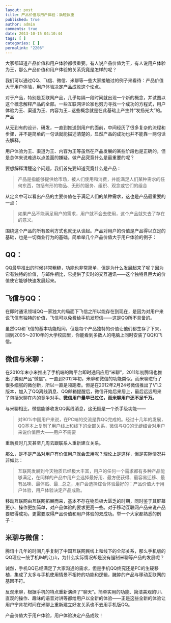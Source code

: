 ```yaml
---
layout: post
title: 产品价值与用户体验：孰轻孰重
published: true
author: admin
comments: true
date: 2013-10-15 04:10:44
tags: [ ]
categories: [ ]
permalink: "2206"
---
```

大家都知道产品价值和用户体验都很重要。有人说产品价值为王，有人说用户体验为王，那么产品价值和用户体验的关系究竟是怎样的呢？

我们可以通过QQ、飞信、微信、米聊等一些大家接触过的例子来看待：产品价值大于用户体验，用户体验决定产品成败这个论点。

对于产品，特别是互联网产品，几乎每隔一段时间就出现一个新的概念，并试图以这个概念解释产品的全部。一些互联网评论家也努力寻找一个成功的方程式，用户体验为王、渠道为王、内容为王…这些概念就是在此基础上产生并“发扬光大”的。产品

从无到有的设计、研发，一直到推送到用户的面前，中间经历了很多复杂的流程和步骤，并不是简单的一句话就能描述清楚的，显然产品的成功也并不能靠一两句话去解释。

用户体验为王、渠道为王、内容为王等虽然在产品发展的某些阶段也是正确的，但是总体来说难逃以点盖面的嫌疑。做产品究竟什么是最重要的呢？

要想解释清楚这个问题，我们首先要知道究竟什么是产品：

> 产品是指能够提供给市场，被人们使用和消费，并能满足人们某种需求的任何东西，包括有形的物品、无形的服务、组织、观念或它们的组合

从定义中可以看出产品的主要价值在于满足人们的某种需求，这也是产品最重要的一点：

> 如果产品不能满足用户的需求，用户就不会去使用，这个产品就失去了存在的意义。

围绕这个产品的所有盈利方式也就无从谈起。产品对用户的价值是产品得以立足的基础，也是一切商业行为的基础。简单举几个产品价值大于用户体验的例子：

## QQ：

QQ最早推出的时候非常粗糙，功能也非常简单，但是为什么发展起来了呢？因为它有独特的价值，与邮件相比，它提供了实时的交互通讯——这个独特且巨大的价值使它能够快速发展起来。

## 飞信与QQ：

在即时通讯领域QQ一家独大的局面下飞信之所以能存在到现在，是因为对用户来说飞信有独特的价值，飞信可以免费给手机发短信——这是QQ所不具备的。

虽然QQ和飞信的基本功能相同，但是每个产品独特的价值让他们都生存了下来，回到2005～2010年的大学校园里，你能看到多数人的电脑上同时安装了QQ和飞信。

## 微信与米聊：

在2010年末小米推出了手机端的跨平台即时通讯应用“米聊”，2011年初腾讯也推出了类似产品“微信”。一直到2012年初，米聊和微信的功能类似，而米聊进行了很多细腻的微创新，所以一直是领跑者。但是在2012年2月24号微信推出了V1.2版本，加入了QQ离线消息、QQ邮箱提醒后，微信开始后来居上，最后远远甩来了包括米聊在内的竞争对手。**微信用户量早已过亿，而米聊用户还不足千万。**

与米聊相比，微信能够收发QQ离线消息，这无疑是一个杀手级功能——

> 对90%中国用户来说，在PC端的交流是靠QQ完成的。经过十几年的发展，QQ基本上复制了用户线上和线下的全部关系，微信与QQ的无缝结合对用户来说价值巨大——用户不需要

重新费时几天甚至几周去跟联系人重新建立关系。

那么，是不是产品对用户有价值用户就会去用呢？理论上是这样，但是实际情况并非如此：

> 互联网发展到今天物质已经极大丰富，用户的任何一个需求都有多种产品能够满足，在同样的产品中用户会选择最好用、最方便获得、最容易迁移、最有品味、最体贴、最…总之，用户会选择综合体验最好的：产品价值大于用户体验，用户体验决定产品成败。

移动互联网由互联网拓展而来，基本不存在物质极大匮乏的时期，同时鉴于其屏幕更小、操作更加简单，对产品体验的要求更高一些。对于移动互联网产品来说产品要取得成功，更需要取得产品价值和用户体验的双成功。举一个大家都熟悉的例子：

## 米聊与微信：

腾讯十几年的时间几乎复制了中国互联网民线上和线下的全部关系，那么手机版的QQ理应一统手机IM的江山，为什么实际情况却是没有遏制米聊等产品的发展呢？

诚然，手机QQ已经满足了大家沟通的需求，但是手机QQ终究还是PC的生硬移植，集成了太多与手机使用情景不相符的功能和逻辑，臃肿的产品与移动互联网的基因不符。

反观米聊，根据手机的特点重新演绎了“聊天”。简单实用的功能、简洁美观的UI、直观的操作、趣味的语音对讲等都给用户以全新的体验——正是这些全新的体验让用户宁肯花时间在米聊上重新建立好友关系也不去用手机版QQ。

产品价值大于用户体验，用户体验决定产品成败！